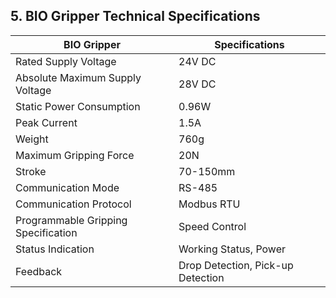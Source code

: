 

## 5. BIO Gripper Technical Specifications

| BIO Gripper | Specifications |
|-------------|----------------|
| Rated Supply Voltage | 24V DC |
| Absolute Maximum Supply Voltage | 28V DC |
| Static Power Consumption | 0.96W |
| Peak Current | 1.5A |
| Weight | 760g |
| Maximum Gripping Force | 20N |
| Stroke | 70-150mm |
| Communication Mode | RS-485 |
| Communication Protocol | Modbus RTU |
| Programmable Gripping Specification | Speed Control |
| Status Indication | Working Status, Power |
| Feedback | Drop Detection, Pick-up Detection |
